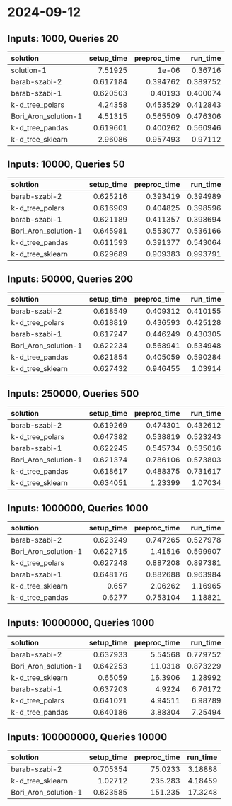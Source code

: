 # 2024-09-12

## Inputs: 1000, Queries 20

| solution             |   setup_time |   preproc_time |   run_time |
|:---------------------|-------------:|---------------:|-----------:|
| solution-1           |     7.51925  |       1e-06    |   0.36716  |
| barab-szabi-2        |     0.617184 |       0.394762 |   0.389752 |
| barab-szabi-1        |     0.620503 |       0.40193  |   0.400074 |
| k-d_tree_polars      |     4.24358  |       0.453529 |   0.412843 |
| Bori_Aron_solution-1 |     4.51315  |       0.565509 |   0.476306 |
| k-d_tree_pandas      |     0.619601 |       0.400262 |   0.560946 |
| k-d_tree_sklearn     |     2.96086  |       0.957493 |   0.97112  |

## Inputs: 10000, Queries 50

| solution             |   setup_time |   preproc_time |   run_time |
|:---------------------|-------------:|---------------:|-----------:|
| barab-szabi-2        |     0.625216 |       0.393419 |   0.394989 |
| k-d_tree_polars      |     0.616909 |       0.404825 |   0.398596 |
| barab-szabi-1        |     0.621189 |       0.411357 |   0.398694 |
| Bori_Aron_solution-1 |     0.645981 |       0.553077 |   0.536166 |
| k-d_tree_pandas      |     0.611593 |       0.391377 |   0.543064 |
| k-d_tree_sklearn     |     0.629689 |       0.909383 |   0.993791 |

## Inputs: 50000, Queries 200

| solution             |   setup_time |   preproc_time |   run_time |
|:---------------------|-------------:|---------------:|-----------:|
| barab-szabi-2        |     0.618549 |       0.409312 |   0.410155 |
| k-d_tree_polars      |     0.618819 |       0.436593 |   0.425128 |
| barab-szabi-1        |     0.617247 |       0.446249 |   0.430305 |
| Bori_Aron_solution-1 |     0.622234 |       0.568941 |   0.534948 |
| k-d_tree_pandas      |     0.621854 |       0.405059 |   0.590284 |
| k-d_tree_sklearn     |     0.627432 |       0.946455 |   1.03914  |

## Inputs: 250000, Queries 500

| solution             |   setup_time |   preproc_time |   run_time |
|:---------------------|-------------:|---------------:|-----------:|
| barab-szabi-2        |     0.619269 |       0.474301 |   0.432612 |
| k-d_tree_polars      |     0.647382 |       0.538819 |   0.523243 |
| barab-szabi-1        |     0.622245 |       0.545734 |   0.535016 |
| Bori_Aron_solution-1 |     0.621374 |       0.786106 |   0.573803 |
| k-d_tree_pandas      |     0.618617 |       0.488375 |   0.731617 |
| k-d_tree_sklearn     |     0.634051 |       1.23399  |   1.07034  |

## Inputs: 1000000, Queries 1000

| solution             |   setup_time |   preproc_time |   run_time |
|:---------------------|-------------:|---------------:|-----------:|
| barab-szabi-2        |     0.623249 |       0.747265 |   0.527978 |
| Bori_Aron_solution-1 |     0.622715 |       1.41516  |   0.599907 |
| k-d_tree_polars      |     0.627248 |       0.887208 |   0.897381 |
| barab-szabi-1        |     0.648176 |       0.882688 |   0.963984 |
| k-d_tree_sklearn     |     0.657    |       2.06262  |   1.16965  |
| k-d_tree_pandas      |     0.6277   |       0.753104 |   1.18821  |

## Inputs: 10000000, Queries 1000

| solution             |   setup_time |   preproc_time |   run_time |
|:---------------------|-------------:|---------------:|-----------:|
| barab-szabi-2        |     0.637933 |        5.54568 |   0.779752 |
| Bori_Aron_solution-1 |     0.642253 |       11.0318  |   0.873229 |
| k-d_tree_sklearn     |     0.65059  |       16.3906  |   1.28992  |
| barab-szabi-1        |     0.637203 |        4.9224  |   6.76172  |
| k-d_tree_polars      |     0.641021 |        4.94511 |   6.98789  |
| k-d_tree_pandas      |     0.640186 |        3.88304 |   7.25494  |

## Inputs: 100000000, Queries 10000

| solution             |   setup_time |   preproc_time |   run_time |
|:---------------------|-------------:|---------------:|-----------:|
| barab-szabi-2        |     0.705354 |        75.0233 |    3.18888 |
| k-d_tree_sklearn     |     1.02712  |       235.283  |    4.18459 |
| Bori_Aron_solution-1 |     0.623585 |       151.235  |   17.3248  |